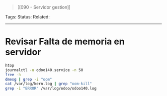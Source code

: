 > [[090  - Servidor gestion]]

Tags: 
Status: 
Related: 

___

# Revisar Falta de memoria en servidor

```sh
htop
journalctl -u odoo140.service -n 50
free -h
dmesg | grep -i "oom"
cat /var/log/kern.log | grep "oom-kill"
grep -i "ERROR" /var/log/odoo/odoo140.log
```